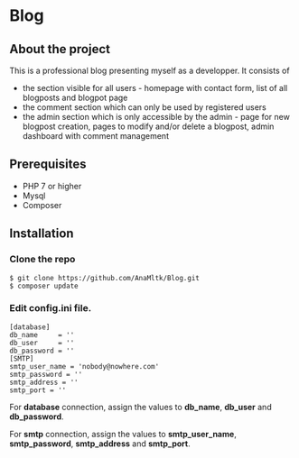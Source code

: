 # Blog

## About the project

This is a professional blog presenting myself as a developper. 
It consists of 
- the section visible for all users - homepage with contact form, list of all blogposts and blogpot page
- the comment section which can only be used by registered users
- the admin section which is only accessible by the admin - page for new blogpost creation, pages to modify and/or delete a blogpost, admin dashboard with comment management


## Prerequisites

 - PHP 7 or higher
 - Mysql
 - Composer

## Installation

### Clone the repo

```
$ git clone https://github.com/AnaMltk/Blog.git
$ composer update
```

### Edit config.ini file.
``` 
[database]
db_name     = ''
db_user     = ''
db_password = ''
[SMTP]
smtp_user_name = 'nobody@nowhere.com'
smtp_password = ''
smtp_address = ''
smtp_port = ''
```
For **database** connection, assign the values to **db_name**, **db_user** and **db_password**.

For **smtp** connection, assign the values to **smtp_user_name**, **smtp_password**, **smtp_address** and **smtp_port**.
